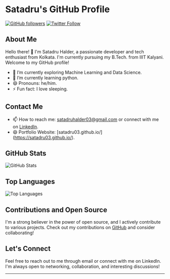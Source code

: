 # Satadru's GitHub Profile

[![GitHub followers](https://img.shields.io/github/followers/Satadru03?style=social)](https://github.com/Satadru03)
[![Twitter Follow](https://img.shields.io/twitter/follow/HalderSatadru?style=social)](https://twitter.com/HalderSatadru)

## About Me

Hello there! :wave: I'm Satadru Halder, a passionate developer and tech enthusiast from Kolkata. I'm currently pursuing my B.Tech. from IIIT Kalyani. Welcome to my GitHub profile!

- :telescope: I’m currently exploring Machine Learning and Data Science.
- :seedling: I’m currently learning python.
- :smile: Pronouns: he/him.
- :zap: Fun fact: I love sleeping.

## Contact Me

- :mailbox: How to reach me: satadruhalder03@gmail.com or connect with me on [LinkedIn](https://www.linkedin.com/in/satadru-halder-791415213/).
- :smile: Portfolio Website: [satadru03.github.io/] (https://satadru03.github.io/).

## GitHub Stats

![GitHub Stats](https://github-readme-stats.vercel.app/api?username=Satadru03&show_icons=true&count_private=true&hide=prs&theme=radical)

## Top Languages

![Top Languages](https://github-readme-stats.vercel.app/api/top-langs/?username=Satadru03&layout=compact&theme=radical)

## Contributions and Open Source

I'm a strong believer in the power of open source, and I actively contribute to various projects. Check out my contributions on [GitHub](https://github.com/Satadru03?tab=repositories&type=source) and consider collaborating!

## Let's Connect

Feel free to reach out to me through email or connect with me on LinkedIn. I'm always open to networking, collaboration, and interesting discussions!

---
